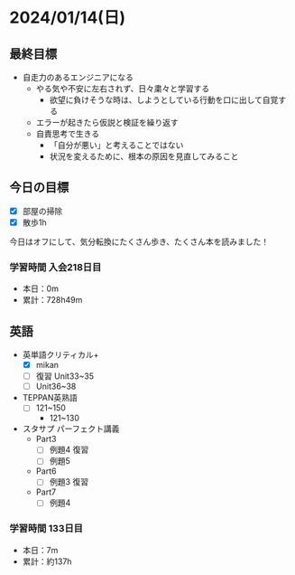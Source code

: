 # 2024/01/14(日)

## 最終目標

- 自走力のあるエンジニアになる
  - やる気や不安に左右されず、日々粛々と学習する
    - 欲望に負けそうな時は、しようとしている行動を口に出して自覚する
  - エラーが起きたら仮説と検証を繰り返す
  - 自責思考で生きる
    - 「自分が悪い」と考えることではない
    - 状況を変えるために、根本の原因を見直してみること

## 今日の目標

- [x] 部屋の掃除
- [x] 散歩1h

今日はオフにして、気分転換にたくさん歩き、たくさん本を読みました！

### 学習時間 入会218日目

- 本日：0m
- 累計：728h49m

## 英語

- 英単語クリティカル+
  - [x] mikan
  - [ ] 復習 Unit33~35
  - [ ] Unit36~38

- TEPPAN英熟語
  - [ ] 121~150
    - 121~130

- スタサプ パーフェクト講義
  - Part3
    - [ ] 例題4 復習
    - [ ] 例題5
  - Part6
    - [ ] 例題3 復習
  - Part7
    - [ ] 例題4

### 学習時間 133日目

- 本日：7m
- 累計：約137h
